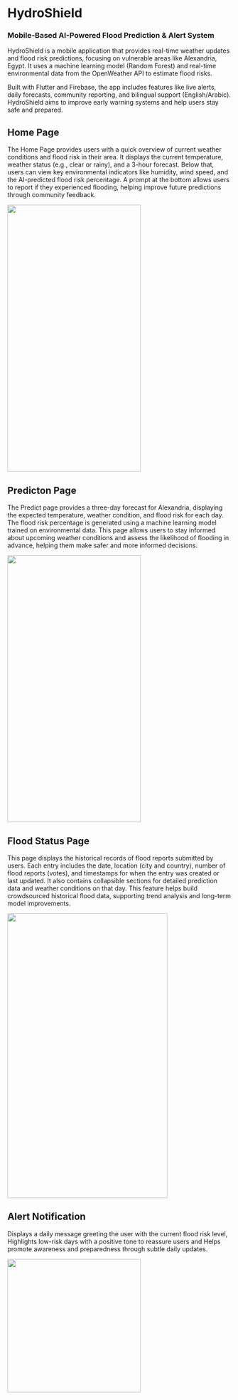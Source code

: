 # HydroShield 

### Mobile-Based AI-Powered Flood Prediction & Alert System
HydroShield is a mobile application that provides real-time weather updates and flood risk predictions, focusing on vulnerable areas like Alexandria, Egypt. It uses a machine learning model (Random Forest) and real-time environmental data from the OpenWeather API to estimate flood risks.

Built with Flutter and Firebase, the app includes features like live alerts, daily forecasts, community reporting, and bilingual support (English/Arabic). HydroShield aims to improve early warning systems and help users stay safe and prepared.



## Home Page 
The Home Page provides users with a quick overview of current weather conditions and flood risk in their area. It displays the current temperature, weather status (e.g., clear or rainy), and a 3-hour forecast. Below that, users can view key environmental indicators like humidity, wind speed, and the AI-predicted flood risk percentage. A prompt at the bottom allows users to report if they experienced flooding, helping improve future predictions through community feedback.



<img src="https://github.com/user-attachments/assets/ff8fb706-457a-4dbf-9345-b14a9ff3622c" width="300" height="600">



## Predicton Page
The Predict page provides a three-day forecast for Alexandria, displaying the expected temperature, weather condition, and flood risk for each day. The flood risk percentage is generated using a machine learning model trained on environmental data. This page allows users to stay informed about upcoming weather conditions and assess the likelihood of flooding in advance, helping them make safer and more informed decisions.



<img src="https://github.com/user-attachments/assets/8bd9721b-b86b-405e-9d65-7de66e379a7b" width="300" height="600">



## Flood Status Page
This page displays the historical records of flood reports submitted by users. Each entry includes the date, location (city and country), number of flood reports (votes), and timestamps for when the entry was created or last updated. It also contains collapsible sections for detailed prediction data and weather conditions on that day. This feature helps build crowdsourced historical flood data, supporting trend analysis and long-term model improvements.


<img src="https://github.com/user-attachments/assets/2179cffc-c4fe-4ba5-9bea-9e3a7211c9e7" width="360" height="640">



## Alert Notification
Displays a daily message greeting the user with the current flood risk level, Highlights low-risk days with a positive tone to reassure users and Helps promote awareness and preparedness through subtle daily updates.

<img src="https://github.com/user-attachments/assets/982fb7b7-c77e-4cfe-8b15-8e1799628bea" width="300" height="300">

